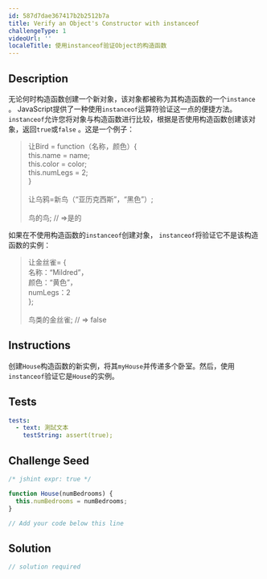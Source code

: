 ```yaml
---
id: 587d7dae367417b2b2512b7a
title: Verify an Object's Constructor with instanceof
challengeType: 1
videoUrl: ''
localeTitle: 使用instanceof验证Object的构造函数
---
```


## Description
<section id="description">无论何时构造函数创建一个新对象，该对象都被称为其构造函数的一个<code>instance</code> 。 JavaScript提供了一种使用<code>instanceof</code>运算符验证这一点的便捷方法。 <code>instanceof</code>允许您将对象与构造函数进行比较，根据是否使用构造函数创建该对象，返回<code>true</code>或<code>false</code> 。这是一个例子： <blockquote>让Bird = function（名称，颜色）{ <br> this.name = name; <br> this.color = color; <br> this.numLegs = 2; <br> } <br><br>让乌鸦=新鸟（“亚历克西斯”，“黑色”）; <br><br>鸟的鸟; // =&gt;是的</blockquote>如果在不使用构造函数的<code>instanceof</code>创建对象， <code>instanceof</code>将验证它不是该构造函数的实例： <blockquote>让金丝雀= { <br>名称：“Mildred”， <br>颜色：“黄色”， <br> numLegs：2 <br> }; <br><br>鸟类的金丝雀; // =&gt; false </blockquote></section>

## Instructions
<section id="instructions">创建<code>House</code>构造函数的新实例，将其<code>myHouse</code>并传递多个卧室。然后，使用<code>instanceof</code>验证它是<code>House</code>的实例。 </section>

## Tests
<section id='tests'>

```yml
tests:
  - text: 測試文本
    testString: assert(true);

```

</section>

## Challenge Seed
<section id='challengeSeed'>

<div id='js-seed'>

```js
/* jshint expr: true */

function House(numBedrooms) {
  this.numBedrooms = numBedrooms;
}

// Add your code below this line

```

</div>



</section>

## Solution
<section id='solution'>

```js
// solution required
```
</section>
